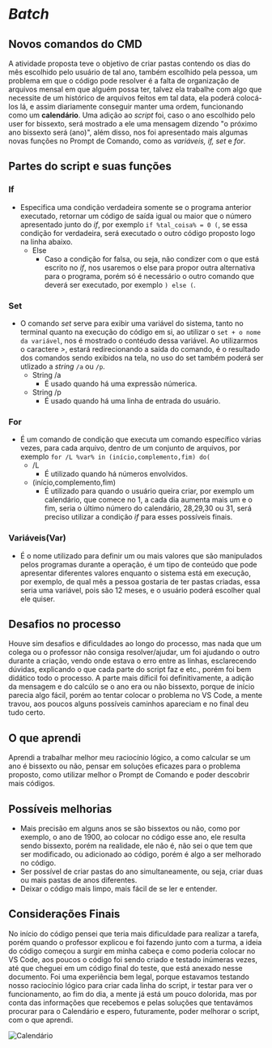 # *Batch*
## Novos comandos do CMD
A atividade proposta teve o objetivo de criar pastas contendo os dias do mês escolhido pelo usuário de tal ano, também escolhido pela pessoa, um problema em que o código pode resolver é a falta de organização de arquivos mensal em que alguém possa ter, talvez ela trabalhe com algo que necessite de um histórico de arquivos feitos em tal data, ela poderá colocá-los lá, e assim diariamente conseguir manter uma ordem, funcionando como um **calendário**. Uma adição ao *script* foi, caso o ano escolhido pelo user for bissexto, será mostrado a ele uma mensagem dizendo "o próximo ano bissexto será (ano)", além disso, nos foi apresentado mais algumas novas funções no Prompt de Comando, como as *variáveis, if, set* e *for*.

## Partes do script e suas funções
### If
- Especifica uma condição verdadeira somente se o programa anterior executado, retornar um código de saída igual ou maior que o número apresentado junto do *if*, por exemplo ```if %tal_coisa% = 0 (```, se essa condição for verdadeira, será executado o outro código proposto logo na linha abaixo.
  - Else
    - Caso a condição for falsa, ou seja, não condizer com o que está escrito no *if*, nos usaremos o else para propor outra alternativa para o programa, porém só é necessário o outro comando que deverá ser executado, por exemplo ```) else (```.
### Set
- O comando *set* serve para exibir uma variável do sistema, tanto no terminal quanto na execução do código em si, ao utilizar o ```set + o nome da variável```, nos é mostrado o contéudo dessa variável. Ao utilizarmos o caractere *>*, estará redirecionando a saída do comando, é o resultado dos comandos sendo exibidos na tela, no uso do set também poderá ser utlizado a *string* ```/a``` ou ```/p```.
  - String /a
    - É usado quando há uma expressão númerica.
  - String /p
    - É usado quando há uma linha de entrada do usuário. 
### For
- É um comando de condição que executa um comando específico várias vezes, para cada arquivo, dentro de um conjunto de arquivos, por exemplo ```for /L %var% in (início,complemento,fim) do(```
  - /L
      - É utilizado quando há números envolvidos.
  - (início,complemento,fim)
      - É utilizado para quando o usuário queira criar, por exemplo um calendário, que comece no 1, a cada dia aumenta mais um e o fim, seria o último número do calendário, 28,29,30 ou 31, será preciso utilizar a condição *if* para esses possíveis finais. 
### Variáveis(Var)
- É o nome utilizado para definir um ou mais valores que são manipulados pelos programas durante a operação, é um tipo de conteúdo que pode apresentar diferentes valores enquanto o sistema está em execução, por exemplo, de qual mês a pessoa gostaria de ter pastas criadas, essa seria uma variável, pois são 12 meses, e o usuário poderá escolher qual ele quiser.
## Desafios no processo
Houve sim desafios e dificuldades ao longo do processo, mas nada que um colega ou o professor não consiga resolver/ajudar, um foi ajudando o outro durante a criação, vendo onde estava o erro entre as linhas, esclarecendo dúvidas, explicando o que cada parte do script faz e etc., porém foi bem didático todo o processo. A parte mais díficil foi definitivamente, a adição da mensagem e do calcúlo se o ano era ou não bissexto, porque de início parecia algo fácil, porém ao tentar colocar o problema no VS Code, a mente travou, aos poucos alguns possíveis caminhos apareciam e no final deu tudo certo.
## O que aprendi
Aprendi a trabalhar melhor meu raciocínio lógico, a como calcular se um ano é bissexto ou não, pensar em soluções eficazes para o problema proposto, como utilizar melhor o Prompt de Comando e poder descobrir mais códigos.
## Possíveis melhorias
- Mais precisão em alguns anos se são bissextos ou não, como por exemplo, o ano de 1900, ao colocar no código esse ano, ele resulta sendo bissexto, porém na realidade, ele não é, não sei o que tem que ser modificado, ou adicionado ao código, porém é algo a ser melhorado no código.
- Ser possível de criar pastas do ano simultaneamente, ou seja, criar duas ou mais pastas de anos diferentes.
- Deixar o código mais limpo, mais fácil de se ler e entender.
## Considerações Finais 
No início do código pensei que teria mais dificuldade para realizar a tarefa, porém quando o professor explicou e foi fazendo junto com a turma, a ideia do código começou a surgir em minha cabeça e como poderia colocar no VS Code, aos poucos o código foi sendo criado e testado inúmeras vezes, até que cheguei em um código final do teste, que está anexado nesse documento. Foi uma experiência bem legal, porque estavamos testando nosso raciocínio lógico para criar cada linha do script, ir testar para ver o funcionamento, ao fim do dia, a mente já está um pouco dolorida, mas por conta das informações que recebemos e pelas soluções que tentavámos procurar para o Calendário e espero, futuramente, poder melhorar o script, com o que aprendi. 

![Calendário](https://agenciagov.ebc.com.br/noticias/202501/por-que-o-ano-dura-365-dias-5-horas-48-minutos-e-46-segundos-descubra-a-ciencia-por-tras-do-calendario/@@images/5dca64db-6630-4de7-acfe-f6d895aaf766.png)
